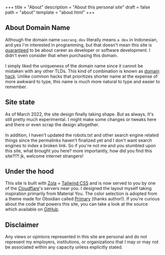 +++
title = "About"
description = "About this personal site"
draft = false
path = "about"
template = "about.html"
+++

## About Domain Name

Although the domain name `seorang.dev` literally means `a dev` in Indonesian, and yes I'm interested in programming, but that doesn't mean this site is [guaranteed](https://twitter.com/iamdevloper/status/1323540957128728577) to be about career as developer or software development. I didn't even consider that when purchasing this domain.
<br><br>
I simply liked the uniqueness of the domain name since it cannot be mistaken with any other TLDs. This kind of combination is known as
[domain hack](https://en.wikipedia.org/wiki/Domain_hack). Unlike common hacks that prioritizes shorter name at the expense of more awkward to type, this name is much more natural to type and easier to remember.

## Site state

As of March 2022, the site design finally taking shape.
But as always, It's still pretty much experimental.
I might make some changes or tweaks here and there or even scrap the design altogether.
<br><br>
In addition, I haven't updated the robots.txt and other search engine related things since the permalinks haven't finalized yet and I don't want search engines to index a broken link.
So if you're not me and you stumbled upon this site, what brought you here? more importantly, how did you find this site?!?! jk, welcome internet strangers!

## Under the hood

This site is built with [Zola](https://getzola.org) + [Tailwind CSS](https://tailwindcss.com) and is now served to you by one of the [Cloudflare](https://pages.cloudflare.com)'s servers near you. I designed the layout myself taking inspiration primarily from Material You. The color selection is adopted from a theme made for Obsidian called [Primary](https://github.com/ceciliamay/obsidianmd-theme-primary) (thanks author!). If you're curious about the code that powers this site, you can take a look at the source which available on [GitHub](https://github.com/seorangdev/seorang.dev).

## Disclaimer

Any views or opinions represented in this site are personal and do not represent my employers, institutions, or organizations that I may or may not be associated within any capacity unless explicitly stated.
